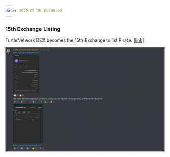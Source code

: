 ```yaml
---
date: 2020-03-26 00:00:00
---
```


### 15th Exchange Listing

TurtleNetwork DEX becomes the 15th Exchange to list Pirate. [[link]](https://discordapp.com/channels/512188534111862784/512188534111862786/692751457169965186)

[![15th Exchange Listing](assets/img/posts/TurtleDEX-Listing-768x503.png)](assets/img/posts/TurtleDEX-Listing-768x503.png)

